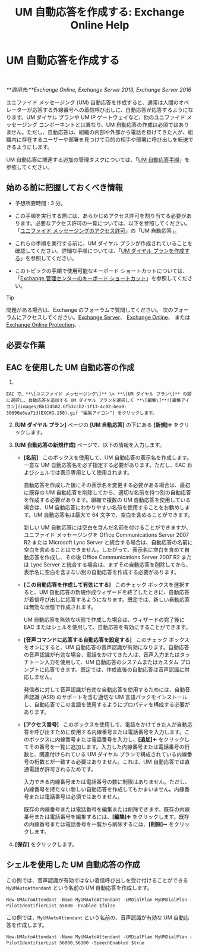﻿---
title: 'UM 自動応答を作成する: Exchange Online Help'
TOCTitle: UM 自動応答を作成する
ms:assetid: 773f53fb-d80f-4a79-8bd3-bd753942489f
ms:mtpsurl: https://technet.microsoft.com/ja-jp/library/Aa998875(v=EXCHG.150)
ms:contentKeyID: 49896324
ms.date: 05/22/2018
mtps_version: v=EXCHG.150
f1_keywords:
- Microsoft.Exchange.Management.SnapIn.Esm.OrganizationConfiguration.UnifiedMessaging.CreateAutoAttendantWizardForm.CreateAutoAttendantWizardPage
ms.translationtype: HT
---

# UM 自動応答を作成する

 

_**適用先:**Exchange Online, Exchange Server 2013, Exchange Server 2016_

ユニファイド メッセージング (UM) 自動応答を作成すると、通常は人間のオペレーターが応答する外線番号への着信呼び出しに、自動応答が応答するようになります。UM ダイヤル プランや UM IP ゲートウェイなど、他のユニファイド メッセージング コンポーネントとは異なり、UM 自動応答の作成は必須ではありません。ただし、自動応答は、組織の内部や外部から電話を掛けてきた人が、組織内に存在するユーザーや部署を見つけて目的の相手や部署に呼び出しを転送できるようにします。

UM 自動応答に関連する追加の管理タスクについては、「[UM 自動応答手順](um-auto-attendant-procedures-exchange-2013-help.md)」を参照してください。

## 始める前に把握しておくべき情報

  - 予想所要時間 : 3 分。

  - この手順を実行する際には、あらかじめアクセス許可を割り当てる必要があります。必要なアクセス許可の一覧については、以下を参照してください。「[ユニファイド メッセージングのアクセス許可](unified-messaging-permissions-exchange-2013-help.md)」の「UM 自動応答」。

  - これらの手順を実行する前に、UM ダイヤル プランが作成されていることを確認してください。詳細な手順については、「[UM ダイヤル プランを作成する](create-a-um-dial-plan-exchange-2013-help.md)」を参照してください。

  - このトピックの手順で使用可能なキーボード ショートカットについては、「[Exchange 管理センターのキーボード ショートカット](keyboard-shortcuts-in-the-exchange-admin-center-exchange-online-protection-help.md)」を参照してください。


> [!TIP]
> 問題がある場合は、Exchange のフォーラムで質問してください。 次のフォーラムにアクセスしてください。<A href="https://go.microsoft.com/fwlink/p/?linkid=60612">Exchange Server</A>、 <A href="https://go.microsoft.com/fwlink/p/?linkid=267542">Exchange Online</A>、 または <A href="https://go.microsoft.com/fwlink/p/?linkid=285351">Exchange Online Protection</A>。.



## 必要な作業

## EAC を使用した UM 自動応答の作成

1.  
    
    EAC で、**\[ユニファイド メッセージング\]** \> **\[UM ダイヤル プラン\]** の順に選択し、自動応答を追加する UM ダイヤル プランを選択して **\[編集\]**![編集アイコン](images/Bb124582.6f53ccb2-1f13-4c02-bea0-30690e6ea71d(EXCHG.150).gif "編集アイコン") をクリックします。

2.  **\[UM ダイヤル プラン\]** ページの **\[UM 自動応答\]** の下にある **\[新規\]**![\[追加\] アイコン](images/JJ218640.c1e75329-d6d7-4073-a27d-498590bbb558(EXCHG.150).gif "[追加] アイコン") をクリックします。

3.  **\[UM 自動応答の新規作成\]** ページで、以下の情報を入力します。
    
      - **\[名前\]**   このボックスを使用して、UM 自動応答の表示名を作成します。一意な UM 自動応答名を必ず指定する必要があります。ただし、EAC およびシェルでは表示専用として使用されます。
        
        自動応答を作成した後にその表示名を変更する必要がある場合は、最初に既存の UM 自動応答を削除してから、適切な名前を持つ別の自動応答を作成する必要があります。組織で複数の UM 自動応答を使用している場合は、UM 自動応答にわかりやすい名前を使用することをお勧めします。UM 自動応答名は最大で 64 文字で、空白を含めることができます。
        
        新しい UM 自動応答には空白を含んだ名前を付けることができますが、ユニファイド メッセージングを Office Communications Server 2007 R2 または Microsoft Lync Server と統合する場合は、自動応答の名前に空白を含めることはできません。したがって、表示名に空白を含めて自動応答を作成し、その後 Office Communications Server 2007 R2 または Lync Server と統合する場合は、まずその自動応答を削除してから、表示名に空白を含まない別の自動応答を作成する必要があります。
    
      - **\[この自動応答を作成して有効にする\]**   このチェック ボックスを選択すると、UM 自動応答の新規作成ウィザードを終了したときに、自動応答が着信呼び出しに応答するようになります。既定では、新しい自動応答は無効な状態で作成されます。
        
        UM 自動応答を無効な状態で作成した場合は、ウィザードの完了後に EAC またはシェルを使用して、自動応答を有効にすることができます。
    
      - **\[音声コマンドに応答する自動応答を設定する\]**   このチェック ボックスをオンにすると、UM 自動応答の音声認識が有効になります。自動応答の音声認識が有効な場合、電話をかけてきた人は、音声入力またはタッチトーン入力を使用して、UM 自動応答のシステムまたはカスタム プロンプトに応答できます。既定では、作成直後の自動応答は音声認識に対応しません。
        
        発信者に対して音声認識が有効な自動応答を使用するためには、自動音声認識 (ASR) のサポートを含む適切な UM 言語パックをインストールし、自動応答でこの言語を使用するようにプロパティを構成する必要があります。
    
      - **\[アクセス番号\]**   このボックスを使用して、電話をかけてきた人が自動応答を呼び出すために使用する内線番号または電話番号を入力します。このボックスに内線番号または電話番号を入力し、**\[追加\]**![\[追加\] アイコン](images/JJ218640.c1e75329-d6d7-4073-a27d-498590bbb558(EXCHG.150).gif "[追加] アイコン") をクリックしてその番号を一覧に追加します。入力した内線番号または電話番号の桁数と、関連付けられている UM ダイヤル プランで構成されている内線番号の桁数とが一致する必要はありません。これは、UM 自動応答では直通電話が許可されるためです。
        
        入力できる内線番号または電話番号の数に制限はありません。ただし、内線番号を持たない新しい自動応答を作成してもかまいません。内線番号または電話番号は必須ではありません。
        
        既存の内線番号または電話番号を編集または削除できます。既存の内線番号または電話番号を編集するには、**\[編集\]**![\[追加\] アイコン](images/JJ218640.c1e75329-d6d7-4073-a27d-498590bbb558(EXCHG.150).gif "[追加] アイコン") をクリックします。既存の内線番号または電話番号を一覧から削除するには、**\[削除\]**![\[削除\] アイコン](images/Dd362328.479b6ced-8d64-4277-a725-f17fea202b28(EXCHG.150).gif "[削除] アイコン") をクリックします。

4.  **\[保存\]** をクリックします。

## シェルを使用した UM 自動応答の作成

この例では、音声認識が有効ではない着信呼び出しを受け付けることができる `MyUMAutoAttendant` という名前の UM 自動応答を作成します。

    New-UMAutoAttendant -Name MyUMAutoAttendant -UMDialPlan MyUMDialPlan -PilotIdentifierList 55000 -Enabled $false

この例では、`MyUMAutoAttendant` という名前の、音声認識が有効な UM 自動応答を作成します。

    New-UMAutoAttendant -Name MyUMAutoAttendant -UMDialPlan MyUMDialPlan -PilotIdentifierList 56000,56100 -SpeechEnabled $true

